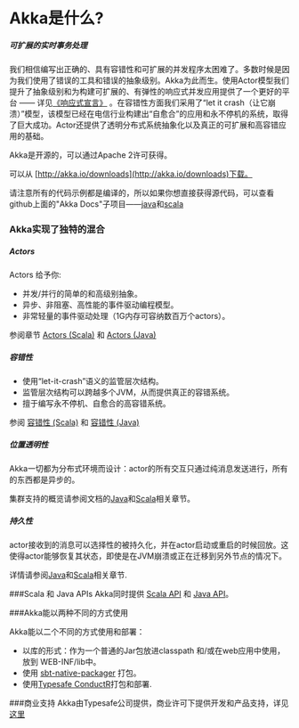 # Akka是什么?

##### 可扩展的实时事务处理

我们相信编写出正确的、具有容错性和可扩展的并发程序太困难了。多数时候是因为我们使用了错误的工具和错误的抽象级别。Akka为此而生。使用Actor模型我们提升了抽象级别和为构建可扩展的、有弹性的响应式并发应用提供了一个更好的平台 —— 详见[《响应式宣言》](http://reactivemanifesto.org/) 。在容错性方面我们采用了“let it crash（让它崩溃）”模型，该模型已经在电信行业构建出“自愈合”的应用和永不停机的系统，取得了巨大成功。Actor还提供了透明分布式系统抽象化以及真正的可扩展和高容错应用的基础。

Akka是开源的，可以通过Apache 2许可获得。

可以从 [http://akka.io/downloads](http://akka.io/downloads)下载。

请注意所有的代码示例都是编译的，所以如果你想直接获得源代码，可以查看github上面的"Akka Docs"子项目——[java](http://github.com/akka/akka/tree/v2.4-M2/akka-docs/rst/java/code/docs)和[scala](http://github.com/akka/akka/tree/v2.4-M2/akka-docs/rst/scala/code/docs)

### Akka实现了独特的混合

##### Actors

Actors 给予你:

* 并发/并行的简单的和高级别抽象。
* 异步、非阻塞、高性能的事件驱动编程模型。
* 非常轻量的事件驱动处理（1G内存可容纳数百万个actors）。

参阅章节 [Actors (Scala)](../chapter3/01_Actors.md) 和 [Actors (Java)](#TODO)


##### 容错性

* 使用“let-it-crash”语义的监管层次结构。
* 监管层次结构可以跨越多个JVM，从而提供真正的容错系统。
* 擅于编写永不停机、自愈合的高容错系统。

参阅 [容错性 (Scala)](../chapter3/03_Fault_Tolerance.md) 和 [容错性 (Java)](#TODO)

##### 位置透明性
Akka一切都为分布式环境而设计：actor的所有交互只通过纯消息发送进行，所有的东西都是异步的。

集群支持的概览请参阅文档的[Java](#TODO)和[Scala](../chapter5/02_Cluster_Usage.md)相关章节。


##### 持久性

actor接收到的消息可以选择性的被持久化，并在actor启动或重启的时候回放。这使得actor能够恢复其状态，即使是在JVM崩溃或正在迁移到另外节点的情况下。

详情请参阅[Java](#TODO)和[Scala](../chapter3/08_Persistence.md)相关章节.

###Scala 和 Java APIs
Akka同时提供 [Scala API](../../README.md) 和 [Java API](#TODO)。

###Akka能以两种不同的方式使用

Akka能以二个不同的方式使用和部署：

* 以库的形式：作为一个普通的Jar包放进classpath 和/或在web应用中使用，放到 WEB-INF/lib中。
* 使用 [sbt-native-packager](https://github.com/sbt/sbt-native-packager) 打包。
* 使用[Typesafe ConductR](http://typesafe.com/products/conductr)打包和部署.


###商业支持
Akka由Typesafe公司提供，商业许可下提供开发和产品支持，详见[这里](http://www.typesafe.com/how/subscription)






